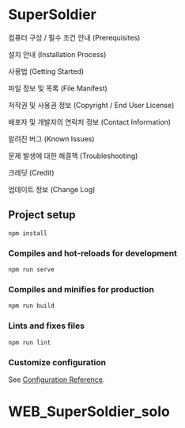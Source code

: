 # SuperSoldier

컴퓨터 구성 / 필수 조건 안내 (Prerequisites)

설치 안내 (Installation Process)

사용법 (Getting Started)

파일 정보 및 목록 (File Manifest)

저작권 및 사용권 정보 (Copyright / End User License)

배포자 및 개발자의 연락처 정보 (Contact Information)

알려진 버그 (Known Issues)

문제 발생에 대한 해결책 (Troubleshooting)

크레딧 (Credit)

업데이트 정보 (Change Log)





## Project setup
```
npm install
```

### Compiles and hot-reloads for development
```
npm run serve
```

### Compiles and minifies for production
```
npm run build
```

### Lints and fixes files
```
npm run lint
```

### Customize configuration
See [Configuration Reference](https://cli.vuejs.org/config/).
# WEB_SuperSoldier_solo
